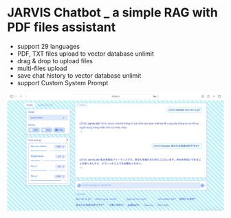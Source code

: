# JARVIS Chatbot _ a simple RAG with PDF files assistant
- support 29 languages
- PDF, TXT files upload to vector database unlimit
- drag & drop to upload files
- multi-files upload
- save chat history to vector database unlimit
- support Custom System Prompt

![alt-text](https://github.com/Mr-Jack-Tung/JARVIS-Chatbot-a-simple-RAG-with-PDF-files/blob/main/JARVIS%20Chatbot%20_%20Screenshot%202024-07-03.png)
